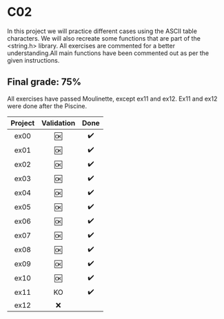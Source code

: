 # C02

In this project we will practice different cases using the ASCII table characters. We will also recreate some functions that are part of the <string.h> library. All exercises are commented for a better understanding.All main functions have been commented out as per the given instructions.


## Final grade: 75%
All exercises have passed Moulinette, except ex11 and ex12. Ex11 and ex12 were done after the Piscine.

| Project | Validation | Done |
|:----:|:------------------:| :----: |
| ex00 | :ok: | :heavy_check_mark: |
| ex01 | :ok: | :heavy_check_mark: |
| ex02 | :ok: | :heavy_check_mark: |
| ex03 | :ok: | :heavy_check_mark: |
| ex04 | :ok: | :heavy_check_mark: |
| ex05 | :ok: | :heavy_check_mark: |
| ex06 | :ok: | :heavy_check_mark: |
| ex07 | :ok: | :heavy_check_mark: |
| ex08 | :ok: | :heavy_check_mark: |
| ex09 | :ok: | :heavy_check_mark: |
| ex10 | :ok: | :heavy_check_mark: |
| ex11 | KO | :heavy_check_mark: |
| ex12 | :x: |  |
